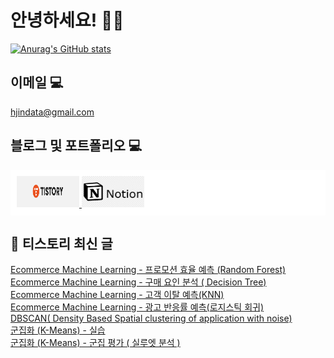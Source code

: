# 안녕하세요! 🙋‍♂️

[![Anurag's GitHub stats](https://github-readme-stats.vercel.app/api?username=HGJin)](https://github.com/anuraghazra/github-readme-stats)
<!--
[![Top Langs](https://github-readme-stats.vercel.app/api/top-langs/?username=HGJin&layout=compact&hide=r,jupyter%20notebook,c%23&exclude_repo=roharui.github.io)](https://github.com/anuraghazra/github-readme-stats)
-->
<!--
## 이런 환경에 익숙해요✍🏼

## 언어

<p>
  <img alt="" src= "https://img.shields.io/badge/JavaScript-F7DF1E?style=flat-square&logo=JavaScript&logoColor=white"/> 
  <img alt="" src= "https://img.shields.io/badge/TypeScript-black?logo=typescript&logoColor=blue"/>
</p>
-->
## 이메일 💻

hjindata@gmail.com

## 블로그 및 포트폴리오 💻

<div style="display: flex; flex-direction: row;background-color: white;padding: 10px;">
    <div style="margin-right: 10px;">
        <a href="https://hjindata.tistory.com/">
            <img src="https://github.com/HGJin/tistory/blob/main/logo/tistory1.png?raw=true" width="100" height="50" />
        </a>
        <a href="https://adventurous-pamphlet-28c.notion.site/DA-Data-Analyst-d609592479e144c9ba8ea716122ef05c/">
            <img src="https://github.com/HGJin/tistory/blob/e35e6767cef7d139a31c75581ae47e5a76940263/logo/notion.png?raw=true" width="100" height="50" />
        </a>
    </div>
</div>

## 📝 티스토리 최신 글

<a href=https://hjindata.tistory.com/256>Ecommerce Machine Learning - 프로모션 효율 예측 (Random Forest)</a></br><a href=https://hjindata.tistory.com/255>Ecommerce Machine Learning - 구매 요인 분석 ( Decision Tree)</a></br><a href=https://hjindata.tistory.com/254>Ecommerce Machine Learning - 고객 이탈 예측(KNN)</a></br><a href=https://hjindata.tistory.com/253>Ecommerce Machine Learning  - 광고 반응률 예측(로지스틱 회귀)</a></br><a href=https://hjindata.tistory.com/252>DBSCAN( Density Based Spatial clustering of application with noise)</a></br><a href=https://hjindata.tistory.com/251>군집화 (K-Means) - 실습</a></br><a href=https://hjindata.tistory.com/250>군집화 (K-Means) - 군집 평가 ( 실루엣 분석 )</a></br>